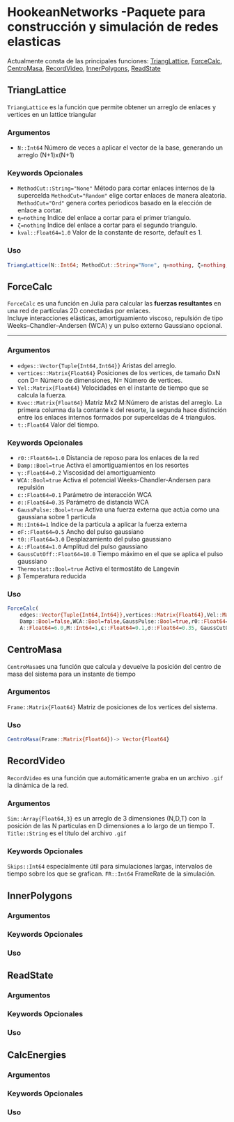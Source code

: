# HookeanNetworks -Paquete para construcción y simulación de redes elasticas
Actualmente consta de las principales funciones: [TriangLattice](#TriangLattice), [ForceCalc](#ForceCalc), [CentroMasa](#CentroMasa), [RecordVideo](#RecordVideo), [InnerPolygons](#InnerPolygons), [ReadState](#ReadState)

## TriangLattice
`TriangLattice` es la función que permite obtener un arreglo de enlaces y vertices en un lattice triangular

### Argumentos
- `N::Int64` Número de veces a aplicar el vector de la base, generando un arreglo (N+1)x(N+1)

### Keywords Opcionales
- `MethodCut::String="None"` Método para cortar enlaces internos de la supercelda `MethodCut="Random"` elige cortar enlaces de manera aleatoria. `MethodCut="Ord"` genera cortes periodicos basado en la elección de enlace a cortar.
- `η=nothing` Indice del enlace a cortar para el primer triangulo.
- `ζ=nothing` Indice del enlace a cortar para el segundo triangulo.
- `kval::Float64=1.0` Valor de la constante de resorte, default es 1.

### Uso 

```julia
TriangLattice(N::Int64; MethodCut::String="None", η=nothing, ζ=nothing, kval::Float64=1.0)
```

## ForceCalc

`ForceCalc` es una función en Julia para calcular las **fuerzas resultantes** en una red de partículas 2D conectadas por enlaces.  
Incluye interacciones elásticas, amortiguamiento viscoso, repulsión de tipo Weeks–Chandler–Andersen (WCA) y un pulso externo Gaussiano opcional.

---
### Argumentos
- `edges::Vector{Tuple{Int64,Int64}}` Aristas del arreglo.
- `vertices::Matrix{Float64}` Posiciones de los vertices, de tamaño DxN con D= Número de dimensiones, N= Número de vertices.
- `Vel::Matrix{Float64}` Velocidades en el instante de tiempo que se calcula la fuerza.
- `Kvec::Matrix{Float64}` Matriz Mx2 M:Número de aristas del arreglo. La primera columna da la contante k del resorte, la segunda hace distinción entre los enlaces internos formados por superceldas de 4 triangulos.
- `t::Float64` Valor del tiempo.

### Keywords Opcionales
- `r0::Float64=1.0` Distancia de reposo para los enlaces de la red
- `Damp::Bool=true` Activa el amortiguamientos en los resortes
- `γ::Float64=0.2` Viscosidad del amortiguamiento
- `WCA::Bool=true` Activa el potencial Weeks-Chandler-Andersen para repulsión
- `ε::Float64=0.1` Parámetro de interacción WCA
- `σ::Float64=0.35` Parámetro de distancia WCA
- `GaussPulse::Bool=true` Activa una fuerza externa que actúa como una gaussiana sobre 1 particula
- `M::Int64=1` Indice de la particula a aplicar la fuerza externa
- `σF::Float64=0.5` Ancho del pulso gaussiano
- `t0::Float64=3.0` Desplazamiento del pulso gaussiano
- `A::Float64=1.0` Amplitud del pulso gaussiano
- `GaussCutOff::Float64=10.0` Tiempo máximo en el que se aplica el pulso gaussiano
- `Thermostat::Bool=true` Activa el termostáto de Langevin
- `β` Temperatura reducida

### Uso

```julia
ForceCalc(
    edges::Vector{Tuple{Int64,Int64}},vertices::Matrix{Float64},Vel::Matrix{Float64},Kvec::Matrix{Float64},t::Float64;
    Damp::Bool=false,WCA::Bool=false,GaussPulse::Bool=true,r0::Float64=1.0,γ::Float64=0.2,σF::Float64=0.5,t0::Float64=3.0,
    A::Float64=6.0,M::Int64=1,ε::Float64=0.1,σ::Float64=0.35, GaussCutOff::Float64=10.0,Thermostat::Bool=true,β=1.0) -> Matrix{Float64}
```

## CentroMasa

`CentroMasa`es una función que calcula y devuelve la posición del centro de masa del sistema para un instante de tiempo

### Argumentos
`Frame::Matrix{Float64}` Matriz de posiciones de los vertices del sistema.

### Uso
```julia
CentroMasa(Frame::Matrix{Float64})-> Vector{Float64}
```

## RecordVideo
`RecordVideo` es una función que automáticamente graba en un archivo `.gif` la dinámica de la red. 

### Argumentos
`Sim::Array{Float64,3}` es un arreglo de 3 dimensiones (N,D,T) con la posición de las N particulas en D dimensiones a lo largo de un tiempo T.
`Title::String` es el titulo del archivo `.gif`

### Keywords Opcionales
`Skips::Int64` especialmente útil para simulaciones largas, intervalos de tiempo sobre los que se grafican.
`FR::Int64` FrameRate de la simulación. 

## InnerPolygons
### Argumentos
### Keywords Opcionales
### Uso

## ReadState

### Argumentos
### Keywords Opcionales
### Uso


## CalcEnergies

### Argumentos
### Keywords Opcionales
### Uso




